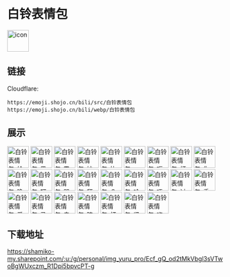 # 白铃表情包
<img src="https://emoji.shojo.cn/bili/src/白铃表情包/icon.png" width="50" height="50" alt="icon">

## 链接
Cloudflare:
```
https://emoji.shojo.cn/bili/src/白铃表情包
https://emoji.shojo.cn/bili/webp/白铃表情包
```
## 展示
<img src="https://emoji.shojo.cn/bili/src/白铃表情包/白铃表情包-给你一拳.png" width="50" height="50" alt="白铃表情包-给你一拳">
<img src="https://emoji.shojo.cn/bili/src/白铃表情包/白铃表情包-黑听.png" width="50" height="50" alt="白铃表情包-黑听">
<img src="https://emoji.shojo.cn/bili/src/白铃表情包/白铃表情包-震惊.png" width="50" height="50" alt="白铃表情包-震惊">
<img src="https://emoji.shojo.cn/bili/src/白铃表情包/白铃表情包-妙啊.png" width="50" height="50" alt="白铃表情包-妙啊">
<img src="https://emoji.shojo.cn/bili/src/白铃表情包/白铃表情包-比心.png" width="50" height="50" alt="白铃表情包-比心">
<img src="https://emoji.shojo.cn/bili/src/白铃表情包/白铃表情包-....png" width="50" height="50" alt="白铃表情包-...">
<img src="https://emoji.shojo.cn/bili/src/白铃表情包/白铃表情包-呃呃.png" width="50" height="50" alt="白铃表情包-呃呃">
<img src="https://emoji.shojo.cn/bili/src/白铃表情包/白铃表情包-打call.png" width="50" height="50" alt="白铃表情包-打call">
<img src="https://emoji.shojo.cn/bili/src/白铃表情包/白铃表情包-你说什么.png" width="50" height="50" alt="白铃表情包-你说什么">
<img src="https://emoji.shojo.cn/bili/src/白铃表情包/白铃表情包-晚安喵.png" width="50" height="50" alt="白铃表情包-晚安喵">
<img src="https://emoji.shojo.cn/bili/src/白铃表情包/白铃表情包-呀吼.png" width="50" height="50" alt="白铃表情包-呀吼">
<img src="https://emoji.shojo.cn/bili/src/白铃表情包/白铃表情包-哭哭.png" width="50" height="50" alt="白铃表情包-哭哭">
<img src="https://emoji.shojo.cn/bili/src/白铃表情包/白铃表情包-拜拜.png" width="50" height="50" alt="白铃表情包-拜拜">
<img src="https://emoji.shojo.cn/bili/src/白铃表情包/白铃表情包-？.png" width="50" height="50" alt="白铃表情包-？">
<img src="https://emoji.shojo.cn/bili/src/白铃表情包/白铃表情包-哈哈哈.png" width="50" height="50" alt="白铃表情包-哈哈哈">
<img src="https://emoji.shojo.cn/bili/src/白铃表情包/白铃表情包-唔唔唔.png" width="50" height="50" alt="白铃表情包-唔唔唔">
<img src="https://emoji.shojo.cn/bili/src/白铃表情包/白铃表情包-讨厌你.png" width="50" height="50" alt="白铃表情包-讨厌你">
<img src="https://emoji.shojo.cn/bili/src/白铃表情包/白铃表情包-委屈.png" width="50" height="50" alt="白铃表情包-委屈">
<img src="https://emoji.shojo.cn/bili/src/白铃表情包/白铃表情包-爱你.png" width="50" height="50" alt="白铃表情包-爱你">
<img src="https://emoji.shojo.cn/bili/src/白铃表情包/白铃表情包-马上来.png" width="50" height="50" alt="白铃表情包-马上来">
<img src="https://emoji.shojo.cn/bili/src/白铃表情包/白铃表情包-卖萌.png" width="50" height="50" alt="白铃表情包-卖萌">
<img src="https://emoji.shojo.cn/bili/src/白铃表情包/白铃表情包-暗中观察.png" width="50" height="50" alt="白铃表情包-暗中观察">
<img src="https://emoji.shojo.cn/bili/src/白铃表情包/白铃表情包-打卡喵.png" width="50" height="50" alt="白铃表情包-打卡喵">
<img src="https://emoji.shojo.cn/bili/src/白铃表情包/白铃表情包-紧张.png" width="50" height="50" alt="白铃表情包-紧张">
<img src="https://emoji.shojo.cn/bili/src/白铃表情包/白铃表情包-吃土.png" width="50" height="50" alt="白铃表情包-吃土">

## 下载地址

https://shamiko-my.sharepoint.com/:u:/g/personal/img_yuru_pro/Ecf_gQ_od2tMkVbgl3sVTwoBgWUxczm_R1Dpi5bpvcPT-g
